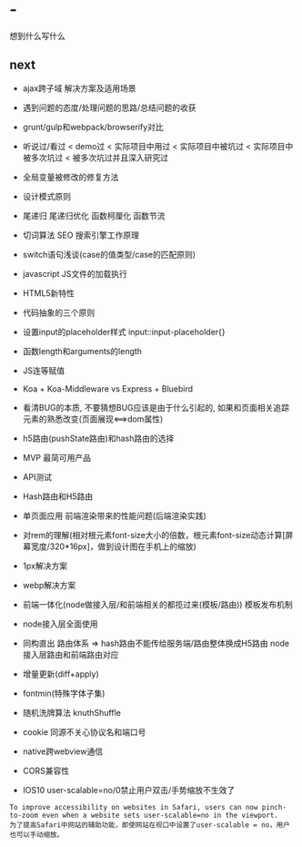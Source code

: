 # -
想到什么写什么

## next
* ajax跨子域 解决方案及适用场景
* 遇到问题的态度/处理问题的思路/总结问题的收获
* grunt/gulp和webpack/browserify对比
* 听说过/看过 < demo过 < 实际项目中用过 < 实际项目中被坑过 < 实际项目中被多次坑过 < 被多次坑过并且深入研究过
* 全局变量被修改的修复方法
* 设计模式原则
* 尾递归 尾递归优化 函数柯厘化 函数节流


* 切词算法 SEO 搜索引擎工作原理
* switch语句浅谈(case的值类型/case的匹配原则)
* javascript JS文件的加载执行
* HTML5新特性
* 代码抽象的三个原则
* 设置input的placeholder样式 input::input-placeholder{}
* 函数length和arguments的length
* JS连等赋值
* Koa + Koa-Middleware vs Express + Bluebird

* 看清BUG的本质, 不要猜想BUG应该是由于什么引起的, 如果和页面相关追踪元素的熟悉改变(页面展现<==>dom属性)
* h5路由(pushState路由)和hash路由的选择

* MVP 最简可用产品
* API测试

* Hash路由和H5路由
* 单页面应用 前端渲染带来的性能问题(后端渲染实践)

* 对rem的理解(相对根元素font-size大小的倍数，根元素font-size动态计算[屏幕宽度/320*16px]，做到设计图在手机上的缩放)
* 1px解决方案
* webp解决方案
* 前端一体化(node做接入层/和前端相关的都揽过来(模板/路由)) 模板发布机制

* node接入层全面使用
* 同构直出 路由体系 => hash路由不能传给服务端/路由整体换成H5路由  node接入层路由和前端路由对应
* 增量更新(diff+apply)

* fontmin(特殊字体子集)
* 随机洗牌算法 knuthShuffle
* cookie 同源不关心协议名和端口号
* native跨webview通信
* CORS兼容性
* IOS10 user-scalable=no/0禁止用户双击/手势缩放不生效了

```
To improve accessibility on websites in Safari, users can now pinch-to-zoom even when a website sets user-scalable=no in the viewport.
为了提高Safari中网站的辅助功能，即使网站在视口中设置了user-scalable = no，用户也可以手动缩放。
```
